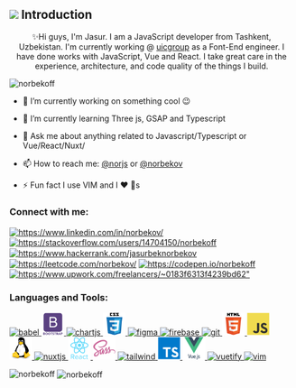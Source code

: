 <h2 align="left"> <img src="https://raw.githubusercontent.com/iampavangandhi/iampavangandhi/master/gifs/Hi.gif" width="30px"> Introduction</h1>
<p align="center">✨Hi guys, I'm Jasur. I am a JavaScript developer from Tashkent, Uzbekistan. I'm currently working @ <a href='https://uic.group'  target="blank">uicgroup</a> as a Font-End engineer.
I have done works with JavaScript, Vue and React.  I take great care in the experience, architecture, and code quality of the things I build.
</p>

<p align="left"> <img src="https://komarev.com/ghpvc/?username=norbekoff&label=Profile%20views&color=0e75b6&style=flat" alt="norbekoff" /> </p>

- 🔭 I’m currently working on something cool 😉

- 🌱 I’m currently learning Three js, GSAP and Typescript

- 💬 Ask me about anything related to Javascript/Typescript or Vue/React/Nuxt/

- 📫 How to reach me: <a href='https://t.me/norjs'  target="blank">@norjs</a> or <a  target="blank" href='https://www.linkedin.com/in/norbekov/'>@norbekov</a>

- ⚡ Fun fact I use VIM and I ❤️ 🐶s

<h3 align="left">Connect with me:</h3>
<p align="left">
<a href="https://www.linkedin.com/in/norbekov/" target="blank"><img align="center" src="https://raw.githubusercontent.com/rahuldkjain/github-profile-readme-generator/master/src/images/icons/Social/linked-in-alt.svg" alt="https://www.linkedin.com/in/norbekov/" height="30" width="40" /></a>
<a href="https://stackoverflow.com/users/14704150/norbekoff" target="blank"><img align="center" src="https://raw.githubusercontent.com/rahuldkjain/github-profile-readme-generator/master/src/images/icons/Social/stack-overflow.svg" alt="https://stackoverflow.com/users/14704150/norbekoff" height="30" width="40" /></a>
<a href="https://www.hackerrank.com/jasurbeknorbekov" target="blank"><img align="center" src="https://raw.githubusercontent.com/rahuldkjain/github-profile-readme-generator/master/src/images/icons/Social/hackerrank.svg" alt="https://www.hackerrank.com/jasurbeknorbekov" height="30" width="40" /></a>
<a href="https://leetcode.com/norbekov/" target="blank"><img align="center" src="https://raw.githubusercontent.com/rahuldkjain/github-profile-readme-generator/master/src/images/icons/Social/leet-code.svg" alt="https://leetcode.com/norbekov/" height="30" width="40" /></a>
<a href="https://codepen.io/norbekoff" target="blank"><img align="center" src="https://raw.githubusercontent.com/rahuldkjain/github-profile-readme-generator/master/src/images/icons/Social/codepen.svg" alt="https://codepen.io/norbekoff" height="30" width="40" /></a> 
  <a href="https://www.upwork.com/freelancers/~0183f6313f4239bd62" target="blank"><img align="center" src="https://cdn.worldvectorlogo.com/logos/upwork-1.svg" alt=https://www.upwork.com/freelancers/~0183f6313f4239bd62" height="30" width="40" /></a>
</p>

<h3 align="left">Languages and Tools:</h3>
<p align="left"> <a href="https://babeljs.io/" target="_blank" rel="noreferrer"> <img src="https://www.vectorlogo.zone/logos/babeljs/babeljs-icon.svg" alt="babel" width="40" height="40"/> </a> <a href="https://getbootstrap.com" target="_blank" rel="noreferrer"> <img src="https://raw.githubusercontent.com/devicons/devicon/master/icons/bootstrap/bootstrap-plain-wordmark.svg" alt="bootstrap" width="40" height="40"/> </a> <a href="https://www.chartjs.org" target="_blank" rel="noreferrer"> <img src="https://www.chartjs.org/media/logo-title.svg" alt="chartjs" width="40" height="40"/> </a> <a href="https://www.w3schools.com/css/" target="_blank" rel="noreferrer"> <img src="https://raw.githubusercontent.com/devicons/devicon/master/icons/css3/css3-original-wordmark.svg" alt="css3" width="40" height="40"/> </a> <a href="https://www.figma.com/" target="_blank" rel="noreferrer"> <img src="https://www.vectorlogo.zone/logos/figma/figma-icon.svg" alt="figma" width="40" height="40"/> </a> <a href="https://firebase.google.com/" target="_blank" rel="noreferrer"> <img src="https://www.vectorlogo.zone/logos/firebase/firebase-icon.svg" alt="firebase" width="40" height="40"/> </a> <a href="https://git-scm.com/" target="_blank" rel="noreferrer"> <img src="https://www.vectorlogo.zone/logos/git-scm/git-scm-icon.svg" alt="git" width="40" height="40"/> </a> <a href="https://www.w3.org/html/" target="_blank" rel="noreferrer"> <img src="https://raw.githubusercontent.com/devicons/devicon/master/icons/html5/html5-original-wordmark.svg" alt="html5" width="40" height="40"/> </a> <a href="https://developer.mozilla.org/en-US/docs/Web/JavaScript" target="_blank" rel="noreferrer"> <img src="https://raw.githubusercontent.com/devicons/devicon/master/icons/javascript/javascript-original.svg" alt="javascript" width="40" height="40"/> </a> <a href="https://www.linux.org/" target="_blank" rel="noreferrer"> <img src="https://raw.githubusercontent.com/devicons/devicon/master/icons/linux/linux-original.svg" alt="linux" width="40" height="40"/> </a> <a href="https://nuxtjs.org/" target="_blank" rel="noreferrer"> <img src="https://www.vectorlogo.zone/logos/nuxtjs/nuxtjs-icon.svg" alt="nuxtjs" width="40" height="40"/> </a> <a href="https://reactjs.org/" target="_blank" rel="noreferrer"> <img src="https://raw.githubusercontent.com/devicons/devicon/master/icons/react/react-original-wordmark.svg" alt="react" width="40" height="40"/> </a> <a href="https://sass-lang.com" target="_blank" rel="noreferrer"> <img src="https://raw.githubusercontent.com/devicons/devicon/master/icons/sass/sass-original.svg" alt="sass" width="40" height="40"/> </a> <a href="https://tailwindcss.com/" target="_blank" rel="noreferrer"> <img src="https://www.vectorlogo.zone/logos/tailwindcss/tailwindcss-icon.svg" alt="tailwind" width="40" height="40"/> </a> <a href="https://www.typescriptlang.org/" target="_blank" rel="noreferrer"> <img src="https://raw.githubusercontent.com/devicons/devicon/master/icons/typescript/typescript-original.svg" alt="typescript" width="40" height="40"/> </a> <a href="https://vuejs.org/" target="_blank" rel="noreferrer"> <img src="https://raw.githubusercontent.com/devicons/devicon/master/icons/vuejs/vuejs-original-wordmark.svg" alt="vuejs" width="40" height="40"/> </a> <a href="https://vuetifyjs.com/en/" target="_blank" rel="noreferrer"> <img src="https://bestofjs.org/logos/vuetify.svg" alt="vuetify" width="40" height="40"/> </a>  <a href="https://www.vim.org/" target="_blank" rel="noreferrer"> <img src="https://upload.wikimedia.org/wikipedia/commons/9/9f/Vimlogo.svg" alt="vim" width="40" height="40"/> </a> </p>

<p style='margin-bottom: 10px'><img align="left" src="https://github-readme-stats.vercel.app/api/top-langs?username=norbekoff&show_icons=true&locale=en&layout=compact&theme=react&hide_border=true&bg_color=0D1117" alt="norbekoff" /></p>

<p>&nbsp;<img align="center" src="https://github-readme-stats.vercel.app/api?username=norbekoff&show_icons=true&count_private=true&theme=react&hide_border=true&bg_color=0D1117" alt="norbekoff" /></p>

